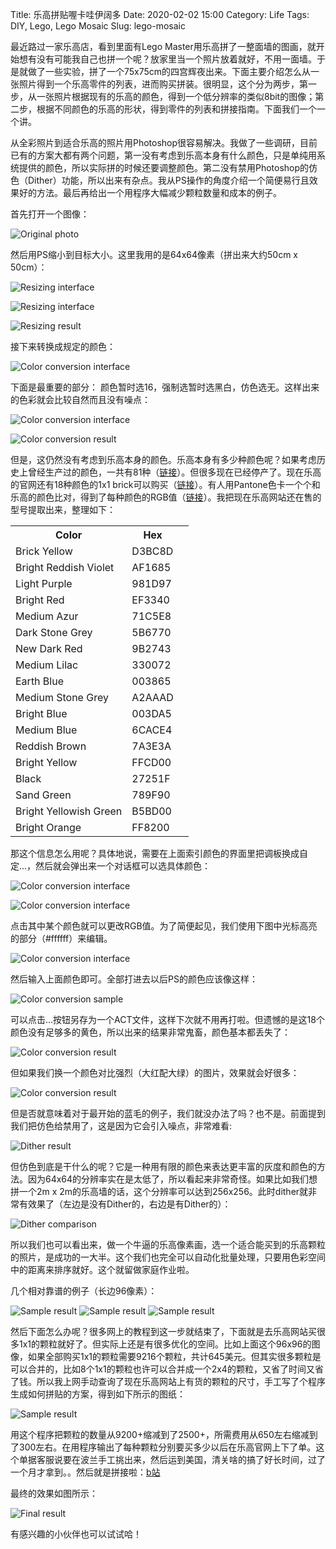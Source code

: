 Title: 乐高拼贴喔卡哇伊阔多
Date: 2020-02-02 15:00
Category: Life
Tags: DIY, Lego, Lego Mosaic
Slug: lego-mosaic

最近路过一家乐高店，看到里面有Lego Master用乐高拼了一整面墙的图画，就开始想有没有可能我自己也拼一个呢？放家里当一个照片放着就好，不用一面墙。于是就做了一些实验，拼了一个75x75cm的四宫辉夜出来。下面主要介绍怎么从一张照片得到一个乐高零件的列表，进而购买拼装。很明显，这个分为两步，第一步，从一张照片根据现有的乐高的颜色，得到一个低分辨率的类似8bit的图像；第二步，根据不同颜色的乐高的形状，得到零件的列表和拼接指南。下面我们一个一个讲。

从全彩照片到适合乐高的照片用Photoshop很容易解决。我做了一些调研，目前已有的方案大都有两个问题，第一没有考虑到乐高本身有什么颜色，只是单纯用系统提供的颜色，所以实际拼的时候还要调整颜色。第二没有禁用Photoshop的仿色（Dither）功能，所以出来有杂点。我从PS操作的角度介绍一个简便易行且效果好的方法。最后再给出一个用程序大幅减少颗粒数量和成本的例子。

首先打开一个图像：

![Original photo](/images/lego-mosaic-original.jpg)

然后用PS缩小到目标大小。这里我用的是64x64像素（拼出来大约50cm x 50cm）：

![Resizing interface](/images/lego-mosaic-figure1-chinese.png)

![Resizing interface](/images/lego-mosaic-figure2-chinese.png)

![Resizing result](/images/lego-mosaic-figure3.jpg)

接下来转换成规定的颜色：

![Color conversion interface](/images/lego-mosaic-figure4-chinese.png)

下面是最重要的部分：
颜色暂时选16，强制选暂时选黑白，仿色选无。这样出来的色彩就会比较自然而且没有噪点：

![Color conversion interface](/images/lego-mosaic-figure5-chinese.png)

![Color conversion result](/images/lego-mosaic-figure6.jpg)

但是，这仍然没有考虑到乐高本身的颜色。乐高本身有多少种颜色呢？如果考虑历史上曾经生产过的颜色，一共有81种（[链接](https://www.bricklink.com/catalogColors.asp)）。但很多现在已经停产了。现在乐高的官网还有18种颜色的1x1 brick可以购买（[链接](https://www.lego.com/en-us/page/static/pick-a-brick?query=1x1%20brick&page=1)）。有人用Pantone色卡一个个和乐高的颜色比对，得到了每种颜色的RGB值（[链接](http://www.bartneck.de/2016/09/09/the-curious-case-of-lego-colors/)）。我把现在乐高网站还在售的型号提取出来，整理如下：

<table><tr><th>Color</th><th>Hex<th><tr>
<tr><td>Brick Yellow          </td><td>D3BC8D</td></tr>
<tr><td>Bright Reddish Violet </td><td>AF1685</td></tr>
<tr><td>Light Purple          </td><td>981D97</td></tr>
<tr><td>Bright Red            </td><td>EF3340</td></tr>
<tr><td>Medium Azur           </td><td>71C5E8</td></tr>
<tr><td>Dark Stone Grey       </td><td>5B6770</td></tr>
<tr><td>New Dark Red          </td><td>9B2743</td></tr>
<tr><td>Medium Lilac          </td><td>330072</td></tr>
<tr><td>Earth Blue            </td><td>003865</td></tr>
<tr><td>Medium Stone Grey     </td><td>A2AAAD</td></tr>
<tr><td>Bright Blue           </td><td>003DA5</td></tr>
<tr><td>Medium Blue           </td><td>6CACE4</td></tr>
<tr><td>Reddish Brown         </td><td>7A3E3A</td></tr>
<tr><td>Bright Yellow         </td><td>FFCD00</td></tr>
<tr><td>Black                 </td><td>27251F</td></tr>
<tr><td>Sand Green            </td><td>789F90</td></tr>
<tr><td>Bright Yellowish Green</td><td>B5BD00 </td></tr>
<tr><td>Bright Orange         </td><td>FF8200</td></tr>
</table>

那这个信息怎么用呢？具体地说，需要在上面索引颜色的界面里把调板换成自定...，然后就会弹出来一个对话框可以选具体颜色：

![Color conversion interface](/images/lego-mosaic-figure7-chinese.png)

![Color conversion interface](/images/lego-mosaic-figure8-chinese.png)

点击其中某个颜色就可以更改RGB值。为了简便起见，我们使用下图中光标高亮的部分（#ffffff）来编辑。

![Color conversion interface](/images/lego-mosaic-figure9-chinese.png)

然后输入上面颜色即可。全部打进去以后PS的颜色应该像这样：

![Color conversion sample](/images/lego-mosaic-figure10-chinese.png)

可以点击...按钮另存为一个ACT文件，这样下次就不用再打啦。但遗憾的是这18个颜色没有足够多的黄色，所以出来的结果非常鬼畜，颜色基本都丢失了：

![Color conversion result](/images/lego-mosaic-figure11.jpg)

但如果我们换一个颜色对比强烈（大红配大绿）的图片，效果就会好很多：

![Color conversion result](/images/lego-mosaic-figure12.jpg)

但是否就意味着对于最开始的蓝毛的例子，我们就没办法了吗？也不是。前面提到我们把仿色给禁用了，这是因为它会引入噪点，非常难看:

![Dither result](/images/lego-mosaic-figure13.jpg)

但仿色到底是干什么的呢？它是一种用有限的颜色来表达更丰富的灰度和颜色的方法。因为64x64的分辨率实在是太低了，所以看起来非常奇怪。如果比如我们想拼一个2m x 2m的乐高墙的话，这个分辨率可以达到256x256。此时dither就非常有效果了（左边是没有Dither的，右边是有Dither的）：

![Dither comparison](/images/lego-mosaic-figure14.jpg)

所以我们也可以看出来，做一个牛逼的乐高像素画，选一个适合能买到的乐高颗粒的照片，是成功的一大半。这个我们也完全可以自动化批量处理，只要用色彩空间中的距离来排序就好。这个就留做家庭作业啦。

几个相对靠谱的例子（长边96像素）：

![Sample result](/images/lego-mosaic-figure15.png)
![Sample result](/images/lego-mosaic-figure16.png)
![Sample result](/images/lego-mosaic-figure17.png)

然后下面怎么办呢？很多网上的教程到这一步就结束了，下面就是去乐高网站买很多1x1的颗粒就好了。但实际上还是有很多优化的空间。比如上面这个96x96的图像，如果全部购买1x1的颗粒需要9216个颗粒，共计645美元。但其实很多颗粒是可以合并的，比如8个1x1的颗粒也许可以合并成一个2x4的颗粒，又省了时间又省了钱。所以我上网手动查询了现在乐高网站上有货的颗粒的尺寸，手工写了个程序生成如何拼贴的方案，得到如下所示的图纸：

![Sample result](/images/lego-mosaic-merged.png)

用这个程序把颗粒的数量从9200+缩减到了2500+，所需费用从650左右缩减到了300左右。在用程序输出了每种颗粒分别要买多少以后在乐高官网上下了单。这个单据客服说要在波兰手工挑出来，然后运到美国，清关啥的搞了好长时间，过了一个月才拿到。。然后就是拼接啦：[b站](https://www.bilibili.com/video/av86261283)

最终的效果如图所示：

![Final result](/images/lego-mosaic-result.jpg)

有感兴趣的小伙伴也可以试试哈！

